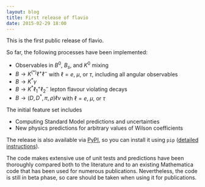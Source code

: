 ```yaml
---
layout: blog
title: First release of flavio
date: 2015-02-29 18:00
---
```


This is the first public release of flavio.

<!-- more -->

So far, the following processes have been implemented:

- Observables in $B^0$, $B_s$, and $K^0$ mixing
- $B\to K^{(*)}\ell^+\ell^-$ with  $\ell=e$,  $\mu$, or $\tau$, including all
angular observables
- $B\to K^*\gamma$
- $B\to K^{*}\ell_1^+\ell_2^-$ lepton flavour violating decays
- $B\to (D, D^*, \pi, \rho) \ell\nu$ with  $\ell=e$,  $\mu$, or $\tau$

The initial feature set includes

- Computing Standard Model predictions and uncertainties
- New physics predictions for arbitrary values of Wilson coefficients

The release is also available via [PyPI](https://pypi.python.org/), so
you can install it using `pip` ([detailed instructions](/docs/installation.html)).

The code makes extensive use of unit tests and predictions have been thoroughly
compared both to the literature and to an existing Mathematica code that has
been used for numerous publications. Nevertheless, the code is still in beta
phase, so care should be taken when using it for publications.
